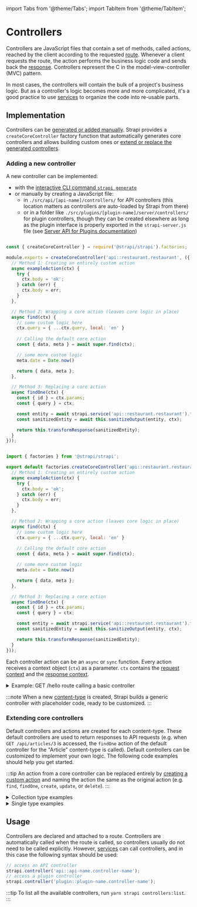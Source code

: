 import Tabs from '@theme/Tabs';
import TabItem from '@theme/TabItem';

# Controllers

Controllers are JavaScript files that contain a set of methods, called actions, reached by the client according to the requested [route](/dev-docs/backend-customization/routes). Whenever a client requests the route, the action performs the business logic code and sends back the [response](/dev-docs/backend-customization/requests-responses). Controllers represent the C in the model-view-controller (MVC) pattern.

In most cases, the controllers will contain the bulk of a project's business logic. But as a controller's logic becomes more and more complicated, it's a good practice to use [services](/dev-docs/backend-customization/services) to organize the code into re-usable parts.

## Implementation

Controllers can be [generated or added manually](#adding-a-new-controller). Strapi provides a `createCoreController` factory function that automatically generates core controllers and allows building custom ones or [extend or replace the generated controllers](#extending-core-controllers).

### Adding a new controller

A new controller can be implemented:

- with the [interactive CLI command `strapi generate`](/dev-docs/cli)
- or manually by creating a JavaScript file:
  - in `./src/api/[api-name]/controllers/` for API controllers (this location matters as controllers are auto-loaded by Strapi from there)
  - or in a folder like `./src/plugins/[plugin-name]/server/controllers/` for plugin controllers, though they can be created elsewhere as long as the plugin interface is properly exported in the `strapi-server.js` file (see [Server API for Plugins documentation](/dev-docs/api/plugins/server-api))

<Tabs groupId="js-ts">
<TabItem value="js" label="JAVASCRIPT">

```js title="./src/api/restaurant/controllers/restaurant.js"

const { createCoreController } = require('@strapi/strapi').factories;

module.exports = createCoreController('api::restaurant.restaurant', ({ strapi }) =>  ({
  // Method 1: Creating an entirely custom action
  async exampleAction(ctx) {
    try {
      ctx.body = 'ok';
    } catch (err) {
      ctx.body = err;
    }
  },

  // Method 2: Wrapping a core action (leaves core logic in place)
  async find(ctx) {
    // some custom logic here
    ctx.query = { ...ctx.query, local: 'en' }
    
    // Calling the default core action
    const { data, meta } = await super.find(ctx);

    // some more custom logic
    meta.date = Date.now()

    return { data, meta };
  },

  // Method 3: Replacing a core action
  async findOne(ctx) {
    const { id } = ctx.params;
    const { query } = ctx;

    const entity = await strapi.service('api::restaurant.restaurant').findOne(id, query);
    const sanitizedEntity = await this.sanitizeOutput(entity, ctx);

    return this.transformResponse(sanitizedEntity);
  }
}));
```

</TabItem>

<TabItem value="ts" label="TYPESCRIPT">

```js title="./src/api/restaurant/controllers/restaurant.ts"

import { factories } from '@strapi/strapi'; 

export default factories.createCoreController('api::restaurant.restaurant', ({ strapi }) =>  ({
  // Method 1: Creating an entirely custom action
  async exampleAction(ctx) {
    try {
      ctx.body = 'ok';
    } catch (err) {
      ctx.body = err;
    }
  },

  // Method 2: Wrapping a core action (leaves core logic in place)
  async find(ctx) {
    // some custom logic here
    ctx.query = { ...ctx.query, local: 'en' }
    
    // Calling the default core action
    const { data, meta } = await super.find(ctx);

    // some more custom logic
    meta.date = Date.now()

    return { data, meta };
  },

  // Method 3: Replacing a core action
  async findOne(ctx) {
    const { id } = ctx.params;
    const { query } = ctx;

    const entity = await strapi.service('api::restaurant.restaurant').findOne(id, query);
    const sanitizedEntity = await this.sanitizeOutput(entity, ctx);

    return this.transformResponse(sanitizedEntity);
  }
}));
```

</TabItem>
</Tabs>

Each controller action can be an `async` or `sync` function.
Every action receives a context object (`ctx`) as a parameter. `ctx` contains the [request context](/dev-docs/backend-customization/requests-responses#requests) and the [response context](/dev-docs/backend-customization/requests-responses#responses).

<details>
<summary>Example: GET /hello route calling a basic controller</summary>

A specific `GET /hello` [route](/dev-docs/backend-customization/routes) is defined, the name of the router file (i.e. `index`) is used to call the controller handler (i.e. `index`). Every time a `GET /hello` request is sent to the server, Strapi calls the `index` action in the `hello.js` controller, which returns `Hello World!`:

<Tabs groupId="js-ts">

<TabItem value="js" label="JAVASCRIPT">

```js "title="./src/api/hello/routes/hello.js"

module.exports = {
  routes: [
    {
      method: 'GET',
      path: '/hello',
      handler: 'hello.index',
    }
  ]
}
```

```js "title="./src/api/hello/controllers/hello.js"

module.exports = {
  async index(ctx, next) { // called by GET /hello 
    ctx.body = 'Hello World!'; // we could also send a JSON
  },
};
```

</TabItem>

<TabItem value="ts" label="TYPESCRIPT">

```js "title="./src/api/hello/routes/hello.ts"

export default {
  routes: [
    {
      method: 'GET',
      path: '/hello',
      handler: 'hello.index',
    }
  ]
}
```

```js title="./src/api/hello/controllers/hello.ts"

export default {
  async index(ctx, next) { // called by GET /hello 
    ctx.body = 'Hello World!'; // we could also send a JSON
  },
};
```

</TabItem>

</Tabs>

</details>

:::note
When a new [content-type](/dev-docs/backend-customization/models#content-types) is created, Strapi builds a generic controller with placeholder code, ready to be customized.
:::

### Extending core controllers

Default controllers and actions are created for each content-type. These default controllers are used to return responses to API requests (e.g. when `GET /api/articles/3` is accessed, the `findOne` action of the default controller for the "Article" content-type is called). Default controllers can be customized to implement your own logic. The following code examples should help you get started.

:::tip
An action from a core controller can be replaced entirely by [creating a custom action](#adding-a-new-controller) and naming the action the same as the original action (e.g. `find`, `findOne`, `create`, `update`, or `delete`).
:::

<details>
<summary>Collection type examples</summary>

<Tabs>
<TabItem value="find" label="`find()`">

```js
async find(ctx) {
  // some logic here
  const { data, meta } = await super.find(ctx);
  // some more logic

  return { data, meta };
}
```

</TabItem>

<TabItem value="findOne" label="findOne()">

```js
async findOne(ctx) {
  // some logic here
  const response = await super.findOne(ctx);
  // some more logic

  return response;
}
```

</TabItem>

<TabItem value="create" label="create()">

```js
async create(ctx) {
  // some logic here
  const response = await super.create(ctx);
  // some more logic

  return response;
}
```

</TabItem>

<TabItem value="update" label="update()">

```js
async update(ctx) {
  // some logic here
  const response = await super.update(ctx);
  // some more logic

  return response;
}
```

</TabItem>

<TabItem value="delete" label="delete()">

```js
async delete(ctx) {
  // some logic here
  const response = await super.delete(ctx);
  // some more logic

  return response;
}
```

</TabItem>
</Tabs>
</details>

<details>
<summary>Single type examples</summary>
<Tabs>

<TabItem value="find" label="find()">

```js
async find(ctx) {
  // some logic here
  const response = await super.find(ctx);
  // some more logic

  return response;
}
```

</TabItem>

<TabItem value="update" label="update()">

```js
async update(ctx) {
  // some logic here
  const response = await super.update(ctx);
  // some more logic

  return response;
}
```

</TabItem>

<TabItem value="delete" label="delete()">

```js
async delete(ctx) {
  // some logic here
  const response = await super.delete(ctx);
  // some more logic

  return response;
}
```

</TabItem>
</Tabs>
</details>

## Usage

Controllers are declared and attached to a route. Controllers are automatically called when the route is called, so controllers usually do not need to be called explicitly. However, [services](/dev-docs/backend-customization/services) can call controllers, and in this case the following syntax should be used:

```js
// access an API controller
strapi.controller('api::api-name.controller-name');
// access a plugin controller
strapi.controller('plugin::plugin-name.controller-name');
```

:::tip
To list all the available controllers, run `yarn strapi controllers:list`.
:::
